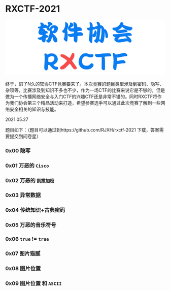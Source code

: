 # RXCTF-2021

![rxctflogo](https://raw.githubusercontent.com/RJXH/rxctf-2021/main/assets/images/rxctflogo.png)

终于，鸽了N久的软协CTF竞赛要来了。本次竞赛的题目类型涉及到密码、隐写、杂项等，比赛涉及到知识不多也不少，作为一场CTF的比赛来说它是不够的，但是做为一个传播网络安全与入门CTF的兴趣CTF还是非常不错的。同时RXCTF将作为我们协会第三个精品活动来打造，希望参赛选手可以通过此次竞赛了解到一些网络安全相关的知识与技能。

2021.05.27

题目如下：（题目可以通过到https://github.com/RJXH/rxctf-2021 下载，答案需要提交到问卷星）

### 0x00 隐写

### 0x01 万恶的 `Cisco`

### 0x02 万恶的 `凯撒加密`

### 0x03 异常数据

### 0x04 传统知识+古典密码

### 0x05 万恶的音乐符号

### 0x06 `true` != `true`

### 0x07 图片猫腻

### 0x08 图片位置

### 0x09 图片位置 和 `ASCII`